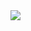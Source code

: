 <img src='https://loremxuetengfei.oss-cn-beijing.aliyuncs.com/git-command-1548609334.jpg'/>

<!-- <img src="https://loremxuetengfei.oss-cn-beijing.aliyuncs.com/git-module-1564534905.jpg" /> -->
